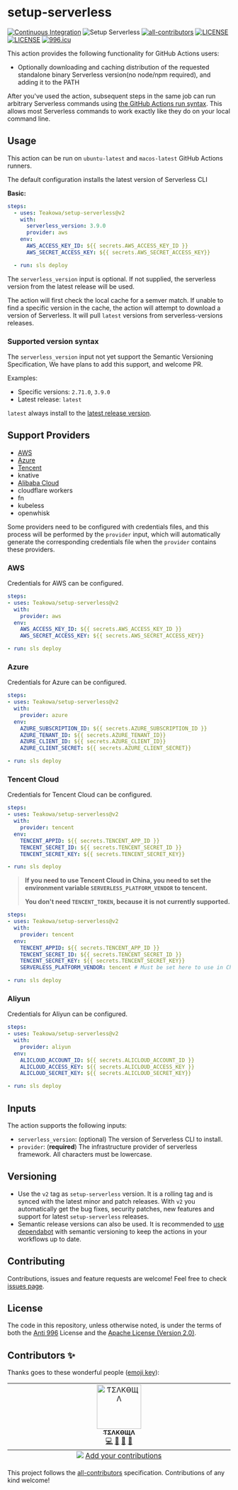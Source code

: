 # setup-serverless

[![Continuous Integration](https://github.com/Teakowa/setup-serverless/actions/workflows/continuous-integration.yml/badge.svg)](https://github.com/Teakowa/setup-serverless/actions/workflows/continuous-integration.yml)
![Setup Serverless](https://github.com/Teakowa/setup-serverless/workflows/Setup%20Serverless/badge.svg)
[![all-contributors](https://img.shields.io/github/all-contributors/teakowa/setup-serverless/main?style=flat-square)](#contributors-)
[![LICENSE](https://img.shields.io/badge/License-Apache--2.0-green.svg?style=flat-square)](#LICENSE)
[![LICENSE](https://img.shields.io/badge/License-Anti%20996-blue.svg?style=flat-square)](https://github.com/996icu/996.ICU/blob/master/LICENSE)
[![996.icu](https://img.shields.io/badge/Link-996.icu-red.svg?style=flat-square)](https://996.icu)

This action provides the following functionality for GitHub Actions users:

- Optionally downloading and caching distribution of the requested standalone binary Serverless version(no node/npm required), and adding it to the PATH

After you've used the action, subsequent steps in the same job can run arbitrary Serverless commands using [the GitHub Actions run syntax](https://help.github.com/en/actions/reference/workflow-syntax-for-github-actions#jobsjob_idstepsrun). This allows most Serverless commands to work exactly like they do on your local command line.

## Usage

This action can be run on `ubuntu-latest` and `macos-latest` GitHub Actions runners.

The default configuration installs the latest version of Serverless CLI

**Basic:**

```yaml
steps:
  - uses: Teakowa/setup-serverless@v2
    with:
      serverless_version: 3.9.0
      provider: aws
    env:
      AWS_ACCESS_KEY_ID: ${{ secrets.AWS_ACCESS_KEY_ID }}
      AWS_SECRET_ACCESS_KEY: ${{ secrets.AWS_SECRET_ACCESS_KEY}}

  - run: sls deploy
```

The `serverless_version` input is optional. If not supplied, the serverless version from the latest release will be used.

The action will first check the local cache for a semver match. If unable to find a specific version in the cache, the action will attempt to download a version of Serverless. It will pull `latest` versions from serverless-versions releases.

### Supported version syntax

The `serverless_version` input not yet support the Semantic Versioning Specification, We have plans to add this support, and welcome PR.

Examples:

- Specific versions: `2.71.0`, `3.9.0`
- Latest release: `latest`

`latest` always install to the [latest release version](https://github.com/serverless/serverless/releases).

## Support Providers

- [AWS](#aws)
- [Azure](#azure)
- [Tencent](#tencent-cloud)
- knative
- [Alibaba Cloud](#aliyun)
- cloudflare workers
- fn
- kubeless
- openwhisk

Some providers need to be configured with credentials files, and this process will be performed by the `provider` input, which will automatically generate the corresponding credentials file when the `provider` contains these providers.

### AWS

Credentials for AWS can be configured.

```yaml
steps:
- uses: Teakowa/setup-serverless@v2
  with:
    provider: aws
  env:
    AWS_ACCESS_KEY_ID: ${{ secrets.AWS_ACCESS_KEY_ID }}
    AWS_SECRET_ACCESS_KEY: ${{ secrets.AWS_SECRET_ACCESS_KEY}}

- run: sls deploy
```

### Azure

Credentials for Azure can be configured.

```yaml
steps:
- uses: Teakowa/setup-serverless@v2
  with:
    provider: azure
  env:
    AZURE_SUBSCRIPTION_ID: ${{ secrets.AZURE_SUBSCRIPTION_ID }}
    AZURE_TENANT_ID: ${{ secrets.AZURE_TENANT_ID}}
    AZURE_CLIENT_ID: ${{ secrets.AZURE_CLIENT_ID}}
    AZURE_CLIENT_SECRET: ${{ secrets.AZURE_CLIENT_SECRET}}

- run: sls deploy
```

### Tencent Cloud

Credentials for Tencent Cloud can be configured.

```yaml
steps:
- uses: Teakowa/setup-serverless@v2
  with:
    provider: tencent
  env:
    TENCENT_APPID: ${{ secrets.TENCENT_APP_ID }}
    TENCENT_SECRET_ID: ${{ secrets.TENCENT_SECRET_ID }}
    TENCENT_SECRET_KEY: ${{ secrets.TENCENT_SECRET_KEY}}

- run: sls deploy
```

> **If you need to use Tencent Cloud in China, you need to set the environment variable `SERVERLESS_PLATFORM_VENDOR` to tencent.**
>
> **You don't need `TENCENT_TOKEN`, because it is not currently supported.**

```yaml
steps:
- uses: Teakowa/setup-serverless@v2
  with:
    provider: tencent
  env:
    TENCENT_APPID: ${{ secrets.TENCENT_APP_ID }}
    TENCENT_SECRET_ID: ${{ secrets.TENCENT_SECRET_ID }}
    TENCENT_SECRET_KEY: ${{ secrets.TENCENT_SECRET_KEY}}
    SERVERLESS_PLATFORM_VENDOR: tencent # Must be set here to use in China

- run: sls deploy
```

### Aliyun

Credentials for Aliyun can be configured.

```yaml
steps:
- uses: Teakowa/setup-serverless@v2
  with:
    provider: aliyun
  env:
    ALICLOUD_ACCOUNT_ID: ${{ secrets.ALICLOUD_ACCOUNT_ID }}
    ALICLOUD_ACCESS_KEY: ${{ secrets.ALICLOUD_ACCESS_KEY }}
    ALICLOUD_SECRET_KEY: ${{ secrets.ALICLOUD_SECRET_KEY}}

- run: sls deploy
```

## Inputs

The action supports the following inputs:

- `serverless_version`: (optional) The version of Serverless CLI to install.
- `provider`: (**required**) The infrastructure provider of serverless framework. All characters must be lowercase.

## Versioning

- Use the `v2` tag as `setup-serverless` version. It is a rolling tag and is synced with the latest minor and patch releases. With `v2` you automatically get the bug fixes, security patches, new features and support for latest `setup-serverless` releases.
- Semantic release versions can also be used. It is recommended to [use dependabot](https://docs.github.com/en/code-security/dependabot/working-with-dependabot/keeping-your-actions-up-to-date-with-dependabot) with semantic versioning to keep the actions in your workflows up to date.

## Contributing
Contributions, issues and feature requests are welcome!
Feel free to check [issues page](https://github.com/Teakowa/setup-serverless/issues).

## License

The code in this repository, unless otherwise noted, is under the terms of both the [Anti 996](./LICENSE-ANTI996) License and the [Apache License (Version 2.0)](./LICENSE-APACHE).

## Contributors ✨

Thanks goes to these wonderful people ([emoji key](https://allcontributors.org/docs/en/emoji-key)):

<!-- ALL-CONTRIBUTORS-LIST:START - Do not remove or modify this section -->
<!-- prettier-ignore-start -->
<!-- markdownlint-disable -->
<table>
  <tbody>
    <tr>
      <td align="center" valign="top" width="14.28%"><a href="https://teakowa.me/"><img src="https://avatars.githubusercontent.com/u/27560638?v=4?s=100" width="100px;" alt="ƬΣΛKӨЩΛ"/><br /><sub><b>ƬΣΛKӨЩΛ</b></sub></a><br /><a href="https://github.com/Teakowa/setup-serverless/commits?author=Teakowa" title="Code">💻</a> <a href="https://github.com/Teakowa/setup-serverless/commits?author=Teakowa" title="Documentation">📖</a> <a href="#design-Teakowa" title="Design">🎨</a> <a href="#projectManagement-Teakowa" title="Project Management">📆</a></td>
    </tr>
  </tbody>
  <tfoot>
    <tr>
      <td align="center" size="13px" colspan="7">
        <img src="https://raw.githubusercontent.com/all-contributors/all-contributors-cli/1b8533af435da9854653492b1327a23a4dbd0a10/assets/logo-small.svg">
          <a href="https://all-contributors.js.org/docs/en/bot/usage">Add your contributions</a>
        </img>
      </td>
    </tr>
  </tfoot>
</table>

<!-- markdownlint-restore -->
<!-- prettier-ignore-end -->

<!-- ALL-CONTRIBUTORS-LIST:END -->

This project follows the [all-contributors](https://github.com/all-contributors/all-contributors) specification. Contributions of any kind welcome!